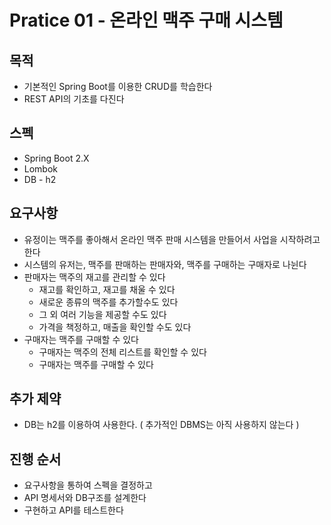 # Pratice 01 - 온라인 맥주 구매 시스템



## 목적

* 기본적인 Spring Boot를 이용한 CRUD를 학습한다
* REST API의 기초를 다진다



## 스펙

* Spring Boot 2.X
* Lombok
* DB - h2



## 요구사항

* 유정이는 맥주를 좋아해서 온라인 맥주 판매 시스템을 만들어서 사업을 시작하려고 한다
* 시스템의 유저는, 맥주를 판매하는 판매자와, 맥주를 구매하는 구매자로 나뉜다
* 판매자는 맥주의 재고를 관리할 수 있다
  * 재고를 확인하고, 재고를 채울 수 있다
  * 새로운 종류의 맥주를 추가할수도 있다
  * 그 외 여러 기능을 제공할 수도 있다
  * 가격을 책정하고, 매출을 확인할 수도 있다
* 구매자는 맥주를 구매할 수 있다
  * 구매자는 맥주의 전체 리스트를 확인할 수 있다
  * 구매자는 맥주를 구매할 수 있다



## 추가 제약

* DB는 h2를 이용하여 사용한다. ( 추가적인 DBMS는 아직 사용하지 않는다 )



## 진행 순서

* 요구사항을 통하여 스펙을 결정하고
* API 명세서와 DB구조를 설계한다
* 구현하고 API를 테스트한다